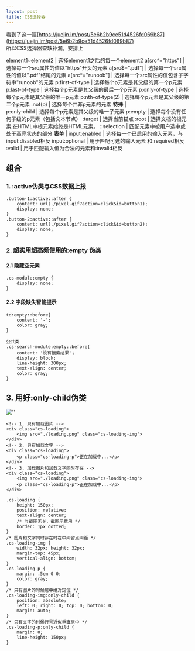 ```yaml
---
layout: post
title: CSS选择器
---
```

看到了这一篇[https://juejin.im/post/5e6b2b9ce51d4526fd069b87](https://juejin.im/post/5e6b2b9ce51d4526fd069b87)  
所以CSS选择器查缺补漏，安排上


element1~element2 | 选择element1之后的每一个element2
a[src^="https"]	  | 选择每一个src属性的值以"https"开头的元素
a[src$=".pdf"]    |	选择每一个src属性的值以".pdf"结尾的元素
a[src*="runoob"]  |	选择每一个src属性的值包含子字符串"runoob"的元素
p:first-of-type	  | 选择每个p元素是其父级的第一个p元素
p:last-of-type    |	选择每个p元素是其父级的最后一个p元素
p:only-of-type    |	选择每个p元素是其父级的唯一p元素
p:nth-of-type(2)  |	选择每个p元素是其父级的第二个p元素
:not(p)           | 选择每个并非p元素的元素
**特殊**           |  
p:only-child	  | 选择每个p元素是其父级的唯一子元素
p:empty           |	选择每个没有任何子级的p元素（包括文本节点）
:target	          | 选择当前锚点
:root	          | 选择文档的根元素,在HTML中根元素始终是HTML元素。
::selection	      | 匹配元素中被用户选中或处于高亮状态的部分
**表单**           | 
input:enabled	  | 选择每一个已启用的输入元素，与input:disabled相反
input:optional	  | 用于匹配可选的输入元素 和:required相反
:valid	          | 用于匹配输入值为合法的元素和:invalid相反

## 组合
### 1. :active伪类与CSS数据上报
```
.button-1:active::after {
    content: url(./pixel.gif?action=click&id=button1);
    display: none;
}
.button-2:active::after {
    content: url(./pixel.gif?action=click&id=button2);
    display: none;
}
```
### 2. 超实用超高频使用的:empty 伪类
#### 2.1 隐藏空元素
```
.cs-module:empty {
    display: none;
}
```
#### 2.2 字段缺失智能提示
```
td:empty::before{
    content: '-';
    color: gray;
}

公共类
.cs-search-module:empty::before{
    content: '没有搜索结果'；
    display: block;
    line-height: 300px;
    text-align: center;
    color: gray;
}
```
## 3. 用好:only-child伪类
![''](https://user-gold-cdn.xitu.io/2020/3/13/170d2a24152f116a?imageView2/0/w/1280/h/960/format/webp/ignore-error/1)
```
<!-- 1. 只有加载图片 -->
<div class="cs-loading">
    <img src="./loading.png" class="cs-loading-img">
</div>
<!-- 2. 只有加载文字 -->
<div class="cs-loading">
    <p class="cs-loading-p">正在加载中...</p>
</div>
<!-- 3. 加载图片和加载文字同时存在 -->
<div class="cs-loading">
    <img src="./loading.png" class="cs-loading-img">
    <p class="cs-loading-p">正在加载中...</p>
</div>

.cs-loading {
    height: 150px;
    position: relative;
    text-align: center;
    /* 与截图无关，截图示意用 */
    border: 1px dotted;
}
/* 图片和文字同时存在时在中间留点间距 */
.cs-loading-img {
    width: 32px; height: 32px;
    margin-top: 45px;
    vertical-align: bottom;
}
.cs-loading-p {
    margin: .5em 0 0;
    color: gray;
}
/* 只有图片的时候居中绝对定位 */
.cs-loading-img:only-child {
    position: absolute;
    left: 0; right: 0; top: 0; bottom: 0;
    margin: auto;
}
/* 只有文字的时候行号近似垂直居中 */
.cs-loading-p:only-child {
    margin: 0;
    line-height: 150px;
}
```